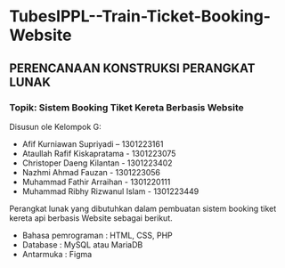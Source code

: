 # TubesIPPL--Train-Ticket-Booking-Website

## PERENCANAAN KONSTRUKSI PERANGKAT LUNAK

### Topik: Sistem Booking Tiket Kereta Berbasis Website

Disusun ole Kelompok G:

- Afif Kurniawan Supriyadi – 1301223161
- Ataullah Rafif Kiskapratama - 1301223075
- Christoper Daeng Kilantan  - 1301223402
- Nazhmi Ahmad Fauzan - 1301223056
- Muhammad Fathir Arraihan - 1301220111
- Muhammad Ribhy Rizwanul Islam - 1301223449


Perangkat lunak yang dibutuhkan dalam pembuatan sistem booking tiket kereta api berbasis Website sebagai berikut. 

- Bahasa pemrograman    : HTML, CSS, PHP
- Database              : MySQL atau MariaDB
- Antarmuka             : Figma
